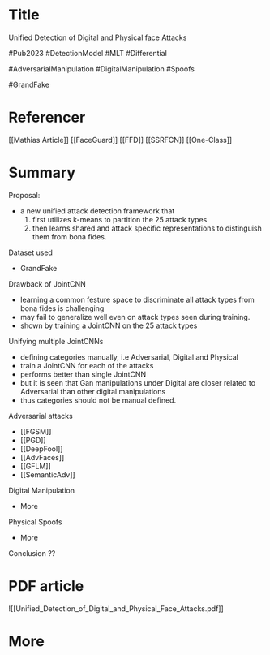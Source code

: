 # Title
Unified Detection of Digital and Physical face Attacks

#Pub2023 #DetectionModel  #MLT #Differential 

#AdversarialManipulation #DigitalManipulation #Spoofs

#GrandFake

# Referencer 
[[Mathias Article]]
[[FaceGuard]]
[[FFD]]
[[SSRFCN]]
[[One-Class]]



# Summary

Proposal:
- a new unified attack detection framework that
  1. first utilizes k-means to partition the 25 attack types
  2. then learns shared and attack specific representations to distinguish them from bona fides. 

Dataset used 
- GrandFake

Drawback of JointCNN
- learning a common festure space to discriminate all attack types from bona fides is challenging 
- may fail to generalize well even on attack types seen during training.
- shown by training a JointCNN on the 25 attack types

Unifying multiple JointCNNs
- defining categories manually, i.e Adversarial, Digital and Physical 
- train a JointCNN for each of the attacks 
- performs better than single JointCNN
- but it is seen that Gan manipulations under Digital are closer related to Adversarial than other digital manipulations
- thus categories should not be manual defined. 

Adversarial attacks
- [[FGSM]]
- [[PGD]]
- [[DeepFool]]
- [[AdvFaces]]
- [[GFLM]]
- [[SemanticAdv]]

Digital Manipulation
- More 

Physical Spoofs
- More


Conclusion 
??

# PDF article 
![[Unified_Detection_of_Digital_and_Physical_Face_Attacks.pdf]]

# More 